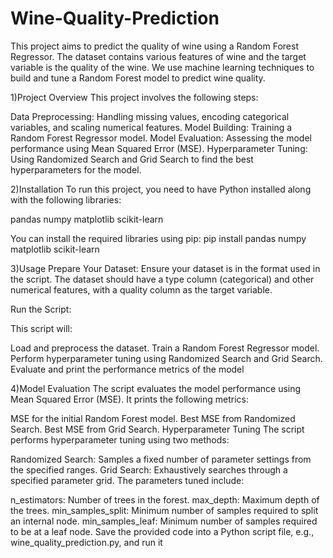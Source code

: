 # Wine-Quality-Prediction
This project aims to predict the quality of wine using a Random Forest Regressor. The dataset contains various features of wine and the target variable is the quality of the wine. We use machine learning techniques to build and tune a Random Forest model to predict wine quality.

1)Project Overview
This project involves the following steps:

Data Preprocessing: Handling missing values, encoding categorical variables, and scaling numerical features.
Model Building: Training a Random Forest Regressor model.
Model Evaluation: Assessing the model performance using Mean Squared Error (MSE).
Hyperparameter Tuning: Using Randomized Search and Grid Search to find the best hyperparameters for the model.

2)Installation
To run this project, you need to have Python installed along with the following libraries:

pandas
numpy
matplotlib
scikit-learn

You can install the required libraries using pip:
pip install pandas numpy matplotlib scikit-learn

3)Usage
Prepare Your Dataset: Ensure your dataset is in the format used in the script. The dataset should have a type column (categorical) and other numerical features, with a quality column as the target variable.

Run the Script:

This script will:

Load and preprocess the dataset.
Train a Random Forest Regressor model.
Perform hyperparameter tuning using Randomized Search and Grid Search.
Evaluate and print the performance metrics of the model


4)Model Evaluation
The script evaluates the model performance using Mean Squared Error (MSE). It prints the following metrics:

MSE for the initial Random Forest model.
Best MSE from Randomized Search.
Best MSE from Grid Search.
Hyperparameter Tuning
The script performs hyperparameter tuning using two methods:

Randomized Search: Samples a fixed number of parameter settings from the specified ranges.
Grid Search: Exhaustively searches through a specified parameter grid.
The parameters tuned include:

n_estimators: Number of trees in the forest.
max_depth: Maximum depth of the trees.
min_samples_split: Minimum number of samples required to split an internal node.
min_samples_leaf: Minimum number of samples required to be at a leaf node.
Save the provided code into a Python script file, e.g., wine_quality_prediction.py, and run it
